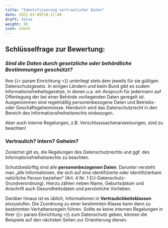 ```yaml
---
title: "Identifizierung vertraulicher Daten"
date: 2021-03-09T10:17:40
draft: false
weight: 30
icon: check
---
```

## Schlüsselfrage zur Bewertung:

### *Sind die Daten durch gesetzliche oder behördliche Bestimmungen geschützt?*

Ihre {{< param Einrichtung >}} unterliegt stets dem jeweils für sie gültigen Datenschutzgesetz. In einigen Ländern und beim Bund gibt es zudem Informationsfreiheitsgesetze, in denen u.a. ein Anspruch für jedermann auf Offenlegung der bei einer Behörde vorliegenden Daten geregelt ist. Ausgenommen sind regelmäßig personenbezogene Daten und Betriebs- oder Geschäftsgeheimnisse. Hierdurch wird das Datenschutzrecht in den Bereich des Informationsfreiheitsrechts einbezogen.

Aber auch interne Regelungen, z.B. Verschlusssachenanweisungen, sind zu beachten!

### Vertraulich? Intern? Geheim?

Zunächst gilt es, die Regelungen des Datenschutzrechts und ggf. des Informationsfreiheitsrechts zu beachten.

Schutzbedürftig sind alle **personenbezogenen Daten**. Darunter versteht man „alle Informationen, die sich auf eine identifizierte oder identifizierbare natürliche Person beziehen“ (Art. 4 Nr. 1 EU-Datenschutz-Grundverordnung). Hierzu zählen neben Name, Geburtsdatum und Anschrift auch Gesundheitsdaten und persönliche Vorlieben.

Darüber hinaus ist es üblich, Informationen in **Vertraulichkeitsklassen** einzustufen. Die Zuordnung zu einer bestimmten Klasse kann dann zu bestimmten Verhaltensregeln führen. Sollte es keine internen Regelungen in Ihrer {{< param Einrichtung >}} zum Datenschutz geben, können die Beispiele auf den nächsten Seiten zur Orientierung dienen.

